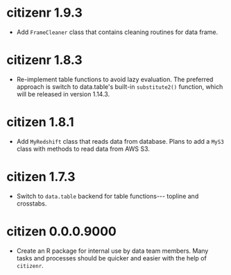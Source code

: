 # citizenr 1.9.3

* Add `FrameCleaner` class that contains cleaning routines for data frame.

# citizenr 1.8.3

* Re-implement table functions to avoid lazy evaluation. The preferred approach is switch to data.table's built-in `substitute2()` function, which will be released in version 1.14.3. 

# citizen 1.8.1

* Add `MyRedshift` class that reads data from database. Plans to add a `MyS3` class with methods to read data from AWS S3. 

# citizen 1.7.3

* Switch to `data.table` backend for table functions--- topline and crosstabs.

# citizen 0.0.0.9000

* Create an R package for internal use by data team members. Many tasks and processes should be quicker and easier with the help of `citizenr`. 
